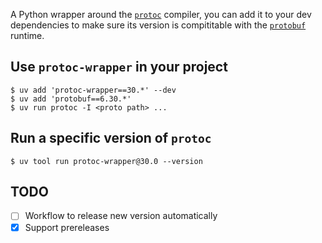 A Python wrapper around the [`protoc`](https://github.com/protocolbuffers/protobuf) compiler, you can add it to your dev dependencies to make sure its version
is compititable with the [`protobuf`](https://pypi.org/project/protobuf/) runtime.

## Use `protoc-wrapper` in your project

```console
$ uv add 'protoc-wrapper==30.*' --dev
$ uv add 'protobuf==6.30.*'
$ uv run protoc -I <proto path> ...
```

## Run a specific version of `protoc`

```console
$ uv tool run protoc-wrapper@30.0 --version
```

## TODO

- [ ] Workflow to release new version automatically
- [X] Support prereleases
